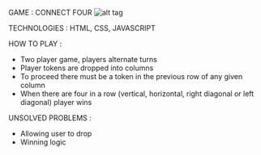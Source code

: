 GAME : CONNECT FOUR
![alt tag](http://imgur.com/a/OtrOA)

TECHNOLOGIES : HTML, CSS, JAVASCRIPT

HOW TO PLAY :
- Two player game, players alternate turns
- Player tokens are dropped into columns
- To proceed there must be a token in the previous row of any given column
- When there are four in a row (vertical, horizontal, right diagonal or left diagonal) player wins

UNSOLVED PROBLEMS :
- Allowing user to drop
- Winning logic







